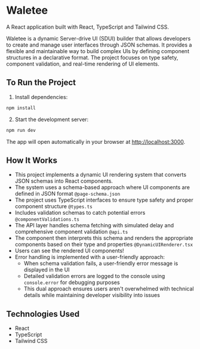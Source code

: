 # Waletee

A React application built with React, TypeScript and Tailwind CSS.

Waletee is a dynamic Server-drive UI (SDUI) builder that allows developers to create and manage user interfaces through JSON schemas. It provides a flexible and maintainable way to build complex UIs by defining component structures in a declarative format. The project focuses on type safety, component validation, and real-time rendering of UI elements.

## To Run the Project

1. Install dependencies:

```bash
npm install
```

2. Start the development server:

```bash
npm run dev
```

The app will open automatically in your browser at [http://localhost:3000](http://localhost:3000).

## How It Works

-   This project implements a dynamic UI rendering system that converts JSON schemas into React components.
-   The system uses a schema-based approach where UI components are defined in JSON format `@page-schema.json`
-   The project uses TypeScript interfaces to ensure type safety and proper component structure `@types.ts`
-   Includes validation schemas to catch potential errors `@componentValidations.ts`
-   The API layer handles schema fetching with simulated delay and comprehensive component validation `@api.ts`
-   The component then interprets this schema and renders the appropriate components based on their type and properties `@DynamicUIRenderer.tsx`
-   Users can see the rendered UI components!
-   Error handling is implemented with a user-friendly approach:
    -   When schema validation fails, a user-friendly error message is displayed in the UI
    -   Detailed validation errors are logged to the console using `console.error` for debugging purposes
    -   This dual approach ensures users aren't overwhelmed with technical details while maintaining developer visibility into issues

## Technologies Used

-   React
-   TypeScript
-   Tailwind CSS
